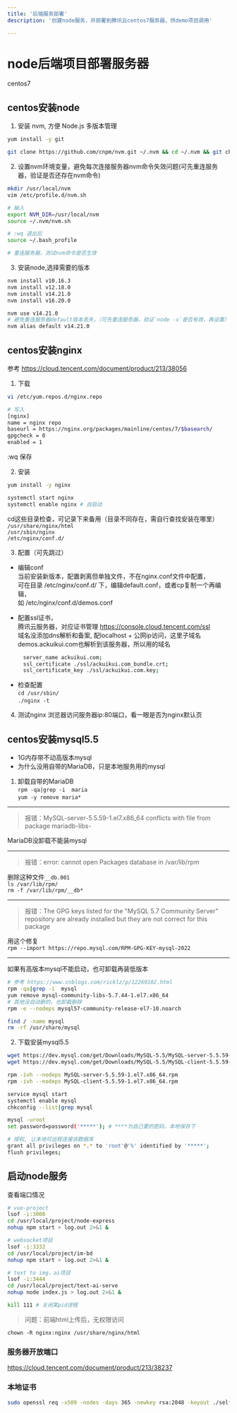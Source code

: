 ```yaml
---
title: '后端服务部署'
description: '创建node服务，并部署到腾讯云centos7服务器，供demo项目调用'

---
```


# node后端项目部署服务器
centos7

## centos安装node
1. 安装 nvm, 方便 Node.js 多版本管理
```sh
yum install -y git
```

```sh
git clone https://github.com/cnpm/nvm.git ~/.nvm && cd ~/.nvm && git checkout `git describe --abbrev=0 --tags`
```

2. 设置nvm环境变量，避免每次连接服务器nvm命令失效问题(可先重连服务器，验证是否还存在nvm命令)
```sh
mkdir /usr/local/nvm
vim /etc/profile.d/nvm.sh

# 输入
export NVM_DIR=/usr/local/nvm
source ~/.nvm/nvm.sh

# :wq 退出后
source ~/.bash_profile

# 重连服务器，测试nvm命令是否生效

```
3. 安装node,选择需要的版本
```sh
nvm install v10.16.3
nvm install v12.18.0
nvm install v14.21.0
nvm install v16.20.0

nvm use v14.21.0
# 避免重连服务器default版本丢失，（可先重连服务器，验证`node -v`是否有效，再设置）
nvm alias default v14.21.0
```

## centos安装nginx
参考 https://cloud.tencent.com/document/product/213/38056  
1. 下载
```sh
vi /etc/yum.repos.d/nginx.repo

# 写入
[nginx] 
name = nginx repo 
baseurl = https://nginx.org/packages/mainline/centos/7/$basearch/ 
gpgcheck = 0 
enabled = 1
```
\:wq 保存

2. 安装
```sh
yum install -y nginx

systemctl start nginx
systemctl enable nginx # 自启动
```
cd这些目录检查，可记录下来备用（目录不同存在，需自行查找安装在哪里）
`/usr/share/nginx/html`  
`/usr/sbin/nginx`  
`/etc/nginx/conf.d/`  

3. 配置（可先跳过）
- 编辑conf  
当前安装新版本，配置剥离但单独文件，不在nginx.conf文件中配置，  
可在目录 /etc/nginx/conf.d/ 下，编辑default.conf，或者cp复制一个再编辑，  
如 /etc/nginx/conf.d/demos.conf  

- 配置ssl证书，  
腾讯云服务器，对应证书管理 https://console.cloud.tencent.com/ssl  
域名没添加dns解析和备案, 配localhost + 公网ip访问，这里子域名demos.ackuikui.com也解析到该服务器，所以用的域名
```sh
     server_name ackuikui.com; 
     ssl_certificate ./ssl/ackuikui.com_bundle.crt; 
     ssl_certificate_key ./ssl/ackuikui.com.key; 
```

- 检查配置  
`cd /usr/sbin/`  
`./nginx -t`

4. 测试nginx
浏览器访问服务器ip:80端口，看一眼是否为nginx默认页

## centos安装mysql5.5
- 1G内存带不动高版本mysql
- 为什么没用自带的MariaDB，只是本地服务用的mysql
1. 卸载自带的MariaDB  
`rpm -qa|grep -i  maria`  
`yum -y remove maria*`  

---------------------------------------

> 报错：MySQL-server-5.5.59-1.el7.x86_64 conflicts with file from package mariadb-libs-  

MariaDB没卸载不能装mysql

---------------------------------------

> 报错：error: cannot open Packages database in /var/lib/rpm  

删除这种文件`__db.001`  
`ls /var/lib/rpm/`  
`rm -f /var/lib/rpm/__db*` 

---------------------------------------
> 报错：The GPG keys listed for the "MySQL 5.7 Community Server" repository are already installed but they are not correct for this package

用这个修复  
`rpm --import https://repo.mysql.com/RPM-GPG-KEY-mysql-2022`

---------------------------------------

如果有高版本mysql不能启动，也可卸载再装低版本
```sh
# 参考 https://www.cnblogs.com/ricklz/p/12269102.html
rpm -qa|grep -i  mysql
yum remove mysql-community-libs-5.7.44-1.el7.x86_64
# 其他没自动删的，也卸载删除
rpm -e --nodeps mysql57-community-release-el7-10.noarch

find / -name mysql
rm -rf /usr/share/mysql
```

2. 下载安装mysql5.5
```sh
wget https://dev.mysql.com/get/Downloads/MySQL-5.5/MySQL-server-5.5.59-1.el7.x86_64.rpm
wget https://dev.mysql.com/get/Downloads/MySQL-5.5/MySQL-client-5.5.59-1.el7.x86_64.rpm

rpm -ivh --nodeps MySQL-server-5.5.59-1.el7.x86_64.rpm
rpm -ivh --nodeps MySQL-client-5.5.59-1.el7.x86_64.rpm

service mysql start
systemctl enable mysql
chkconfig --list|grep mysql

mysql -uroot
set password=password('*****'); # ****为自己要的密码，本地保存下

# 授权, 让本地可远程连接该数据库
grant all privileges on *.* to 'root'@'%' identified by '*****';
flush privileges;
```

## 启动node服务
查看端口情况
```sh
# vue-project
lsof -i:3000
cd /usr/local/project/node-express
nohup npm start > log.out 2>&1 &

# websocket项目
lsof -i:3332
cd /usr/local/project/im-bd
nohup npm start > log.out 2>&1 &

# text to img，ai项目
lsof -i:3444
cd /usr/local/project/text-ai-serve  
nohup node index.js > log.out 2>&1 &

kill 111 # 关闭某pid进程
```


> 问题：前端html上传后，无权限访问

`chown -R nginx:nginx /usr/share/nginx/html`


### 服务器开放端口
https://cloud.tencent.com/document/product/213/38237


### 本地证书
```sh
sudo openssl req -x509 -nodes -days 365 -newkey rsa:2048 -keyout ./selfsigned.key -out selfsigned.crt
```